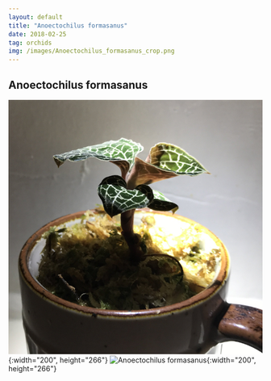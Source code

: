 ```yaml
---
layout: default
title: "Anoectochilus formasanus"
date: 2018-02-25
tag: orchids
img: /images/Anoectochilus_formasanus_crop.png
---
```


## Anoectochilus formasanus

![Anoectochilus formasanus](/images/Anoectochilus_formasanus_4_1.png){:width="200", height="266"}
![Anoectochilus formasanus](/images/Anoectochilus_formasanus_1_1.png){:width="200", height="266"}

